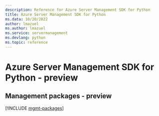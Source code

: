 ```yaml
---
description: Reference for Azure Server Management SDK for Python
title: Azure Server Management SDK for Python
ms.data: 10/20/2022
author: lmazuel
ms.author: lmazuel
ms.service: servermanagement
ms.devlang: python
ms.topic: reference
---
```

# Azure Server Management SDK for Python - preview

## Management packages - preview
[!INCLUDE [mgmt-packages](server-management-mgmt-index.md)]

